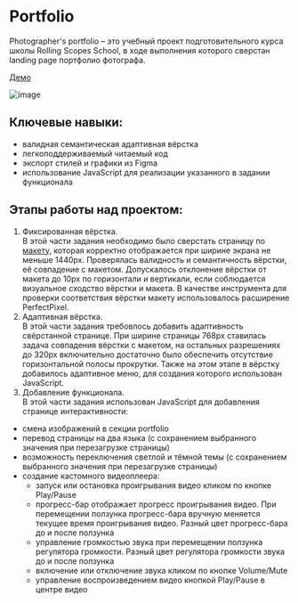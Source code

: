 # Portfolio
Photographer's portfolio – это учебный проект подготовительного курса школы Rolling Scopes School, в ходе выполнения которого сверстан landing page портфолио фотографа.

[Демо](https://kirsawka.github.io/photographer-s-portfolio)

![image](https://user-images.githubusercontent.com/83959481/190123702-514af45f-c7ee-4760-b43b-f1393a89e45d.png)


## Ключевые навыки:
- валидная семантическая адаптивная вёрстка
- легкоподдерживаемый читаемый код
- экспорт стилей и графики из Figma
- использование JavaScript для реализации указанного в задании функционала

## Этапы работы над проектом:
1. Фиксированная вёрстка.    
  В этой части задания необходимо было сверстать страницу по [макету](https://www.figma.com/file/1A1SJ7FYyMUiBqhU3WUiBI/Portfolio?node-id=0%3A1), которая корректно отображается при ширине экрана не меньше 1440рх. Проверялась
валидность и семантичность вёрстки, её совпадение с макетом. Допускалось отклонение вёрстки от макета до 10px по горизонтали и вертикали, если соблюдается визуальное сходство вёрстки и макета. В качестве инструмента для проверки соответствия вёрстки макету использовалось расширение PerfectPixel.
2. Адаптивная вёрстка.  
  В этой части задания требовлось добавить адаптивность свёрстанной странице. При ширине страницы 768рх ставилась задача совпадения вёрстки с макетом, на 
остальных разрешениях до 320рх включительно достаточно было обеспечить отсутствие горизонтальной полосы прокрутки.
Также на этом этапе в вёрстку добавилось адаптивное меню, для создания которого использован JavaScript.
3. Добавление функционала.  
  В этой части задания использован JavaScript для добавления странице интерактивности:
- смена изображений в секции portfolio
- перевод страницы на два языка (с сохранением выбранного значения при перезагрузке страницы)
- возможность переключения светлой и тёмной темы (с сохранением выбранного значения при перезагрузке страницы)
- создание кастомного видеоплеера:
   - запуск или остановка проигрывания видео кликом по кнопке Play/Pause
   - прогресс-бар отображает прогресс проигрывания видео. При перемещении ползунка прогресс-бара вручную меняется текущее время проигрывания видео. Разный цвет прогресс-бара до и после ползунка
   - управление громкостью звука при перемещении ползунка регулятора громкости. Разный цвет регулятора громкости звука до и после ползунка
   - включение или отключение звука кликом по кнопке Volume/Mute
   - управление воспроизведением видео кнопкой Play/Pause в центре видео
